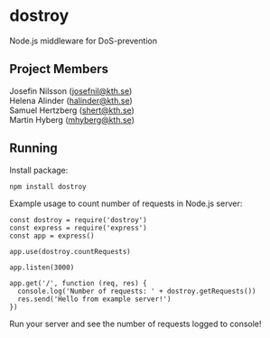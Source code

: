 # dostroy
Node.js middleware for DoS-prevention

## Project Members
Josefin Nilsson (josefnil@kth.se) <br>
Helena Alinder (halinder@kth.se) <br>
Samuel Hertzberg (shert@kth.se) <br>
Martin Hyberg (mhyberg@kth.se)

## Running
Install package:
```
npm install dostroy
```
Example usage to count number of requests in Node.js server:
```
const dostroy = require('dostroy')
const express = require('express')
const app = express()

app.use(dostroy.countRequests)

app.listen(3000)

app.get('/', function (req, res) {
  console.log('Number of requests: ' + dostroy.getRequests())
  res.send('Hello from example server!')
})
```
Run your server and see the number of requests logged to console!
